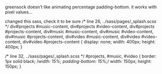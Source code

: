 greensock doesn't like animating percentage padding-bottom.
it works with pixel values...

changed this sass, check it to be sure
/* line 26, ../sass/pages/_splash.scss */
div#projects #music-content, div#projects #video-content, div#projects #projects-content, div#music #music-content, div#music #video-content, div#music #projects-content, div#video #music-content, div#video #video-content, div#video #projects-content {
  display: none;
  width: 400px;
  height: 400px;
}

/* line 32, ../sass/pages/_splash.scss */
#projects, #music, #video {
  border: 1px solid black;
  /*width: 15%;
  padding-bottom: 15%;*/
  width: 150px;
  height: 150px;
}
